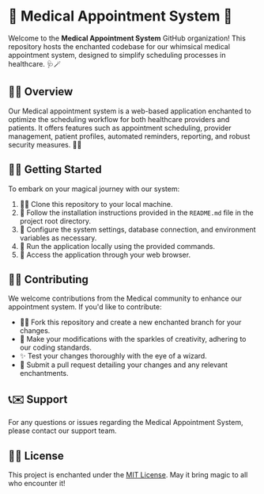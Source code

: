 # 📅 Medical Appointment System 📅

Welcome to the **Medical Appointment System** GitHub organization! This repository hosts the enchanted codebase for our whimsical medical appointment system, designed to simplify scheduling processes in healthcare. 🩺🪄

## 🌟🌈 Overview

Our Medical appointment system is a web-based application enchanted to optimize the scheduling workflow for both healthcare providers and patients. It offers features such as appointment scheduling, provider management, patient profiles, automated reminders, reporting, and robust security measures. 🚀✨

## 🚀🌠 Getting Started

To embark on your magical journey with our system:

1. 🧙‍♂️ Clone this repository to your local machine.
2. 📜 Follow the installation instructions provided in the `README.md` file in the project root directory.
3. 🔮 Configure the system settings, database connection, and environment variables as necessary.
4. 🏰 Run the application locally using the provided commands.
5. 🌟 Access the application through your web browser.

## 🤝🌌 Contributing

We welcome contributions from the Medical community to enhance our appointment system. If you'd like to contribute:

- 🧚‍♂️ Fork this repository and create a new enchanted branch for your changes.
- 🌟 Make your modifications with the sparkles of creativity, adhering to our coding standards.
- ✨ Test your changes thoroughly with the eye of a wizard.
- 🌈 Submit a pull request detailing your changes and any relevant enchantments.

## 📞✉️ Support

For any questions or issues regarding the Medical Appointment System, please contact our support team.

## 📝🔮 License

This project is enchanted under the [MIT License](LICENSE). May it bring magic to all who encounter it!
